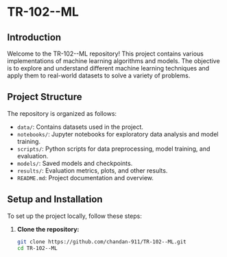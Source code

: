 # TR-102--ML

## Introduction
Welcome to the TR-102--ML repository! This project contains various implementations of machine learning algorithms and models. The objective is to explore and understand different machine learning techniques and apply them to real-world datasets to solve a variety of problems.

## Project Structure
The repository is organized as follows:

- `data/`: Contains datasets used in the project.
- `notebooks/`: Jupyter notebooks for exploratory data analysis and model training.
- `scripts/`: Python scripts for data preprocessing, model training, and evaluation.
- `models/`: Saved models and checkpoints.
- `results/`: Evaluation metrics, plots, and other results.
- `README.md`: Project documentation and overview.

## Setup and Installation
To set up the project locally, follow these steps:

1. **Clone the repository:**
   ```sh
   git clone https://github.com/chandan-911/TR-102--ML.git
   cd TR-102--ML
